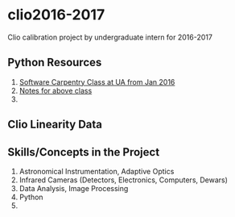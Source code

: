 # clio2016-2017
Clio calibration project by undergraduate intern for 2016-2017

## Python Resources
1. [Software Carpentry Class at UA from Jan 2016](http://bjoyce3.github.io/2016-01-30-UofArizonaIntroPython/)
2. [Notes for above class](http://pad.software-carpentry.org/2016-01-30-UofArizonaIntroPython)
3. 

## Clio Linearity Data

## Skills/Concepts in the Project
1. Astronomical Instrumentation, Adaptive Optics
2. Infrared Cameras (Detectors, Electronics, Computers, Dewars)
3. Data Analysis, Image Processing
4. Python
5. 
